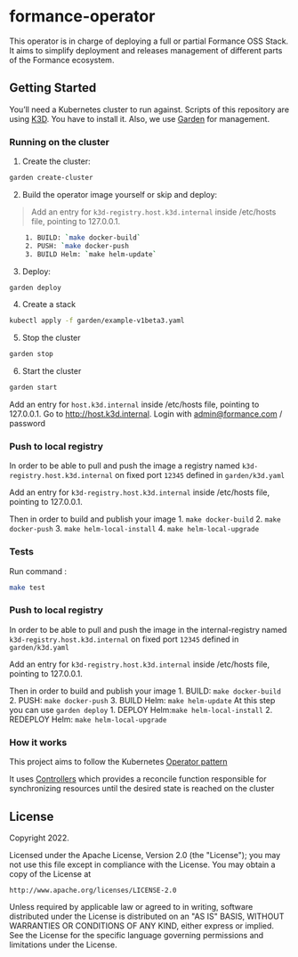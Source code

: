 # formance-operator

This operator is in charge of deploying a full or partial Formance OSS Stack.
It aims to simplify deployment and releases management of different parts of the Formance ecosystem.

## Getting Started

You’ll need a Kubernetes cluster to run against.
Scripts of this repository are using [K3D](https://k3d.io/v5.4.6/). You have to install it.
Also, we use [Garden](https://docs.garden.io/) for management.

### Running on the cluster
1. Create the cluster:

```sh
garden create-cluster
```

2. Build the operator image yourself or skip and deploy:

> Add an entry for `k3d-registry.host.k3d.internal` inside /etc/hosts file, pointing to 127.0.0.1.

```sh
    1. BUILD: `make docker-build`
    2. PUSH: `make docker-push
    3. BUILD Helm: `make helm-update`
```

3. Deploy:

```sh
garden deploy
```

4. Create a stack

```sh
kubectl apply -f garden/example-v1beta3.yaml
```

5. Stop the cluster

```sh
garden stop
```

6. Start the cluster

```sh
garden start
```

Add an entry for `host.k3d.internal` inside /etc/hosts file, pointing to 127.0.0.1.
Go to http://host.k3d.internal.
Login with admin@formance.com / password

### Push to local registry

In order to be able to pull and push the image a registry named `k3d-registry.host.k3d.internal` 
on fixed port `12345` defined in `garden/k3d.yaml` 


Add an entry for `k3d-registry.host.k3d.internal` inside /etc/hosts file, pointing to 127.0.0.1.

Then in order to build and publish your image
    1. `make docker-build`
    2. `make docker-push`
    3. `make helm-local-install`
    4. `make helm-local-upgrade`

### Tests

Run command :
```sh
make test
```


### Push to local registry

In order to be able to pull and push the image in the internal-registry named `k3d-registry.host.k3d.internal` 
on fixed port `12345` defined in `garden/k3d.yaml` 


Add an entry for `k3d-registry.host.k3d.internal` inside /etc/hosts file, pointing to 127.0.0.1.

Then in order to build and publish your image
    1. BUILD: `make docker-build`
    2. PUSH: `make docker-push`
    3. BUILD Helm: `make helm-update`
At this step you can use `garden deploy`
    1. DEPLOY Helm:`make helm-local-install`
    2. REDEPLOY Helm: `make helm-local-upgrade`


### How it works
This project aims to follow the Kubernetes [Operator pattern](https://kubernetes.io/docs/concepts/extend-kubernetes/operator/)

It uses [Controllers](https://kubernetes.io/docs/concepts/architecture/controller/)
which provides a reconcile function responsible for synchronizing resources until the desired state is reached on the cluster


## License

Copyright 2022.

Licensed under the Apache License, Version 2.0 (the "License");
you may not use this file except in compliance with the License.
You may obtain a copy of the License at

    http://www.apache.org/licenses/LICENSE-2.0

Unless required by applicable law or agreed to in writing, software
distributed under the License is distributed on an "AS IS" BASIS,
WITHOUT WARRANTIES OR CONDITIONS OF ANY KIND, either express or implied.
See the License for the specific language governing permissions and
limitations under the License.
